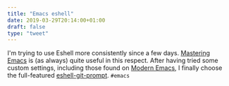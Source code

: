 ```yaml
---
title: "Emacs eshell"
date: 2019-03-29T20:14:00+01:00
draft: false
type: "tweet"
---
```


I'm trying to use Eshell more consistently since a few days. [Mastering Emacs](https://masteringemacs.org/article/complete-guide-mastering-eshell) is
(as always) quite useful in this respect. After having tried some custom
settings, including those found on [Modern Emacs](http://www.modernemacs.com/post/custom-eshell/), I finally choose the full-featured
[eshell-git-prompt](https://github.com/xuchunyang/eshell-git-prompt). `#emacs`

